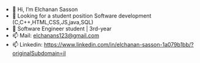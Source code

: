 - 👋 Hi, I’m Elchanan Sasson
- 👀 Looking for a student position Software development (C,C++,HTML,CSS,JS,java,SQL)
- 🌱 Software Engineer student | 3rd-year
- 📫 Mail: elchanans123@gmail.com
- 📫 Linkedin: https://www.linkedin.com/in/elchanan-sasson-1a079b1bb/?originalSubdomain=il

<!---
ElchananSasson/ElchananSasson is a ✨ special ✨ repository because its `README.md` (this file) appears on your GitHub profile.
You can click the Preview link to take a look at your changes.
--->
